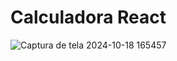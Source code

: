 # Calculadora React

![Captura de tela 2024-10-18 165457](https://github.com/user-attachments/assets/77e7047f-29f7-4e9b-9d67-98cb3642367b)



